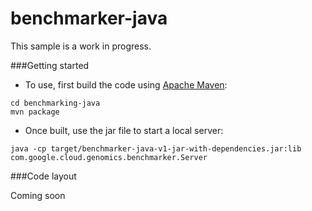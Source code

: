 benchmarker-java
==============

This sample is a work in progress.

###Getting started
* To use, first build the code using <a href="http://maven.apache.org/download.cgi">Apache Maven</a>:

```
cd benchmarking-java
mvn package
```

* Once built, use the jar file to start a local server:
```
java -cp target/benchmarker-java-v1-jar-with-dependencies.jar:lib com.google.cloud.genomics.benchmarker.Server
```


###Code layout

Coming soon